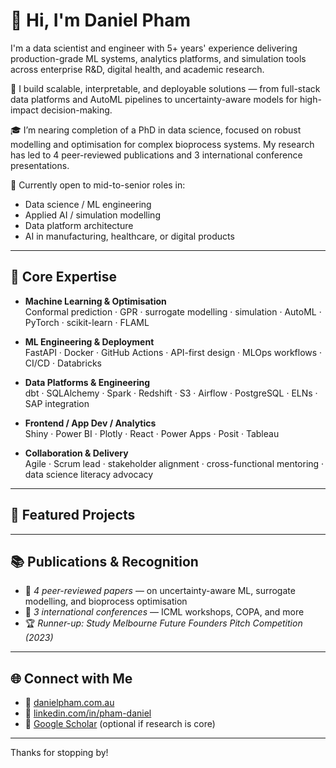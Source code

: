 # 👋 Hi, I'm Daniel Pham

I'm a data scientist and engineer with 5+ years' experience delivering production-grade ML systems, analytics platforms, and simulation tools across enterprise R&D, digital health, and academic research.

🔧 I build scalable, interpretable, and deployable solutions — from full-stack data platforms and AutoML pipelines to uncertainty-aware models for high-impact decision-making.

🎓 I’m nearing completion of a PhD in data science, focused on robust modelling and optimisation for complex bioprocess systems. My research has led to 4 peer-reviewed publications and 3 international conference presentations.

📌 Currently open to mid-to-senior roles in:
- Data science / ML engineering
- Applied AI / simulation modelling
- Data platform architecture
- AI in manufacturing, healthcare, or digital products

---

## 🧠 Core Expertise

- **Machine Learning & Optimisation**  
  Conformal prediction · GPR · surrogate modelling · simulation · AutoML · PyTorch · scikit-learn · FLAML

- **ML Engineering & Deployment**  
  FastAPI · Docker · GitHub Actions · API-first design · MLOps workflows · CI/CD · Databricks

- **Data Platforms & Engineering**  
  dbt · SQLAlchemy · Spark · Redshift · S3 · Airflow · PostgreSQL · ELNs · SAP integration

- **Frontend / App Dev / Analytics**  
  Shiny · Power BI · Plotly · React · Power Apps · Posit · Tableau

- **Collaboration & Delivery**  
  Agile · Scrum lead · stakeholder alignment · cross-functional mentoring · data science literacy advocacy

---

## 🚀 Featured Projects

---

## 📚 Publications & Recognition

- 📝 *4 peer-reviewed papers* — on uncertainty-aware ML, surrogate modelling, and bioprocess optimisation  
- 🎤 *3 international conferences* — ICML workshops, COPA, and more  
- 🏆 *Runner-up: Study Melbourne Future Founders Pitch Competition (2023)*

---

## 🌐 Connect with Me

- 💼 [danielpham.com.au](https://danielpham.com.au)  
- 💬 [linkedin.com/in/pham-daniel](https://linkedin.com/in/pham-daniel)  
- 🧠 [Google Scholar](https://scholar.google.com/) (optional if research is core)

---

Thanks for stopping by!
